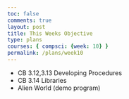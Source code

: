 ```yaml
---
toc: false
comments: true
layout: post
title: This Weeks Objective
type: plans
courses: { compsci: {week: 10} }
permalink: /plans/week10
---
```


- CB 3.12,3.13 Developing Procedures
- CB 3.14 Libraries
- Alien World (demo program)